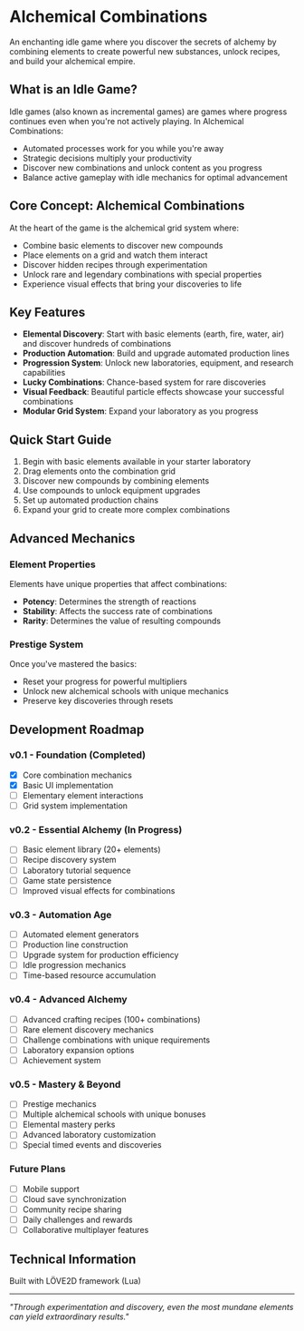 # Alchemical Combinations

An enchanting idle game where you discover the secrets of alchemy by combining elements to create powerful new substances, unlock recipes, and build your alchemical empire.

## What is an Idle Game?

Idle games (also known as incremental games) are games where progress continues even when you're not actively playing. In Alchemical Combinations:

- Automated processes work for you while you're away
- Strategic decisions multiply your productivity
- Discover new combinations and unlock content as you progress
- Balance active gameplay with idle mechanics for optimal advancement

## Core Concept: Alchemical Combinations

At the heart of the game is the alchemical grid system where:

- Combine basic elements to discover new compounds
- Place elements on a grid and watch them interact
- Discover hidden recipes through experimentation
- Unlock rare and legendary combinations with special properties
- Experience visual effects that bring your discoveries to life

## Key Features

- **Elemental Discovery**: Start with basic elements (earth, fire, water, air) and discover hundreds of combinations
- **Production Automation**: Build and upgrade automated production lines
- **Progression System**: Unlock new laboratories, equipment, and research capabilities
- **Lucky Combinations**: Chance-based system for rare discoveries
- **Visual Feedback**: Beautiful particle effects showcase your successful combinations
- **Modular Grid System**: Expand your laboratory as you progress

## Quick Start Guide

1. Begin with basic elements available in your starter laboratory
2. Drag elements onto the combination grid
3. Discover new compounds by combining elements
4. Use compounds to unlock equipment upgrades
5. Set up automated production chains
6. Expand your grid to create more complex combinations

## Advanced Mechanics

### Element Properties

Elements have unique properties that affect combinations:

- **Potency**: Determines the strength of reactions
- **Stability**: Affects the success rate of combinations
- **Rarity**: Determines the value of resulting compounds

### Prestige System

Once you've mastered the basics:

- Reset your progress for powerful multipliers
- Unlock new alchemical schools with unique mechanics
- Preserve key discoveries through resets

## Development Roadmap

### v0.1 - Foundation (Completed)

- [x] Core combination mechanics
- [x] Basic UI implementation
- [ ] Elementary element interactions
- [ ] Grid system implementation

### v0.2 - Essential Alchemy (In Progress)

- [ ] Basic element library (20+ elements)
- [ ] Recipe discovery system
- [ ] Laboratory tutorial sequence
- [ ] Game state persistence
- [ ] Improved visual effects for combinations

### v0.3 - Automation Age

- [ ] Automated element generators
- [ ] Production line construction
- [ ] Upgrade system for production efficiency
- [ ] Idle progression mechanics
- [ ] Time-based resource accumulation

### v0.4 - Advanced Alchemy

- [ ] Advanced crafting recipes (100+ combinations)
- [ ] Rare element discovery mechanics
- [ ] Challenge combinations with unique requirements
- [ ] Laboratory expansion options
- [ ] Achievement system

### v0.5 - Mastery & Beyond

- [ ] Prestige mechanics
- [ ] Multiple alchemical schools with unique bonuses
- [ ] Elemental mastery perks
- [ ] Advanced laboratory customization
- [ ] Special timed events and discoveries

### Future Plans

- [ ] Mobile support
- [ ] Cloud save synchronization
- [ ] Community recipe sharing
- [ ] Daily challenges and rewards
- [ ] Collaborative multiplayer features

## Technical Information

Built with LÖVE2D framework (Lua)

---

_"Through experimentation and discovery, even the most mundane elements can yield extraordinary results."_
